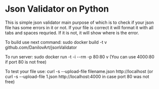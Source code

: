 # Json Validator on Python

This is simple json validator main purpose of which is to check if your json file has some errors in it or not.
If your file is correct it will format it with all tabs and spaces requried.
If it is not, it will show where is the error.

To build use next command:
sudo docker build -t v github.com/DanilovArt/jsonValidator

To run server:
sudo docker run -t -i --rm -p 80:80 v
(You can use 4000:80 if port 80 is not free)

To test your file use:
curl -s --upload-file filename.json http://localhost
(or curl -s --upload-file 1.json http://localhost:4000 in case port 80 was not free)
